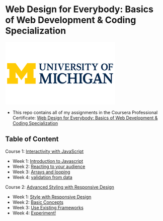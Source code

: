 # Web Design for Everybody: Basics of Web Development & Coding Specialization

<img src="./michigan-logo.png" width=350>

- This repo contains all of my assignments in the Coursera Professional Certificate: [Web Design for Everybody: Basics of Web Development & Coding Specialization](https://www.coursera.org/specializations/web-design)

## Table of Content
 Course 1: [Interactivity with JavaScript](https://github.com/Arham-12336/Web-Design-for-everybody/tree/main/Interactivity%20with%20javascript)
  * Week 1: [Introduction to Javascript](https://github.com/Arham-12336/Web-Design-for-everybody/tree/main/Interactivity%20with%20javascript)
  * Week 2: [Reacting to your audience](https://github.com/Arham-12336/Web-Design-for-everybody/tree/main/Interactivity%20with%20javascript/Week%2002%20Reacting%20to%20your%20Audience)
  * Week 3: [Arrays and looping](https://github.com/Arham-12336/Web-Design-for-everybody/tree/main/Interactivity%20with%20javascript/Week%2003%20Arrays%20and%20Looping/Assignment)
  * Week 4: [validation from data](https://github.com/Arham-12336/Web-Design-for-everybody/tree/main/Interactivity%20with%20javascript/Week%2004%20Validation%20Form%20Data/Assignment)
  
  Course 2: [Advanced Styling with Responsive Design](https://github.com/Arham-12336/Web-Design-for-everybody/tree/main/Advance%20styling%20with%20responsive%20design)
  * Week 1: [Style with Responsive Design](https://github.com/Arham-12336/Web-Design-for-everybody/tree/main/Advance%20styling%20with%20responsive%20design/Week%2001)
  * Week 2: [Basic Concepts](https://github.com/Arham-12336/Web-Design-for-everybody/tree/main/Advance%20styling%20with%20responsive%20design/Week%2002/code%20with%20me)
  * Week 3: [Use Existing Frameworks]()
  * Week 4: [Experiment!]()
